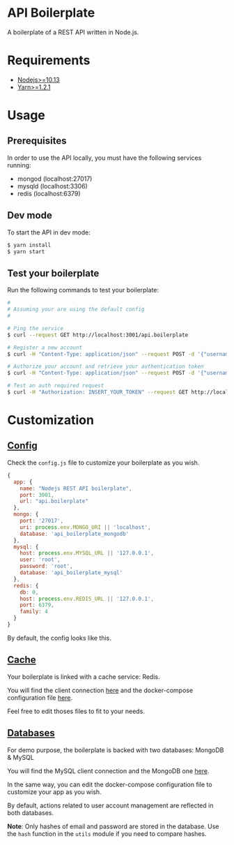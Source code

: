 # API Boilerplate

A boilerplate of a REST API written in Node.js.

# Requirements

- [Nodejs>=10.13](https://nodejs.org/en/)
- [Yarn>=1.2.1](https://yarnpkg.com/fr/)

# Usage

## Prerequisites

  In order to use the API locally, you must have the following services running:
- mongod (localhost:27017)
- mysqld (localhost:3306)
- redis (localhost:6379)

## Dev mode

To start the API in dev mode:

```bash
$ yarn install
$ yarn start
```

## Test your boilerplate

Run the following commands to test your boilerplate:

 ```bash
#
# Assuming your are using the default config
#

# Ping the service 
$ curl --request GET http://localhost:3001/api.boilerplate

# Register a new account
$ curl -H "Content-Type: application/json" --request POST -d '{"username":"test", "email":"test@test.com", "password":"test"}' http://localhost:3001/api.boilerplate/register

# Authorize your account and retrieve your authentication token
$ curl -H "Content-Type: application/json" --request POST -d '{"username":"test", "password":"test"}' http://localhost:3001/api.boilerplate/authorize

# Test an auth required request
$ curl -H "Authorization: INSERT_YOUR_TOKEN" --request GET http://localhost:3001/api.boilerplate/hello
 ```

# Customization

## [Config](https://github.com/TommyStarK/REST-API-Node-Boilerplate/blob/master/api/src/config.js)

Check the `config.js` file to customize your boilerplate as you wish. 
    
  ```js
  {
    app: {
      name: "Nodejs REST API boilerplate",
      port: 3001,
      url: "api.boilerplate"
    },
    mongo: {
      port: '27017',
      uri: process.env.MONGO_URI || 'localhost',
      database: 'api_boilerplate_mongodb'
    },
    mysql: {
      host: process.env.MYSQL_URL || '127.0.0.1',
      user: 'root',
      password: 'root',
      database: 'api_boilerplate_mysql'
    },
    redis: {
      db: 0,
      host: process.env.REDIS_URL || '127.0.0.1',
      port: 6379,
      family: 4
    }
  }
  ```

By default, the config looks like this.


## [Cache](https://github.com/TommyStarK/REST-API-Node-Boilerplate/tree/master/api/src/cache)

Your boilerplate is linked with a cache service: Redis. 

You will find the client connection [here](https://github.com/TommyStarK/REST-API-Node-Boilerplate/blob/master/api/src/cache/redis.js) and the docker-compose configuration file [here](https://github.com/TommyStarK/REST-API-Node-Boilerplate/blob/master/docker-compose.yml). 

Feel free to edit thoses files to fit to your needs.




## [Databases](https://github.com/TommyStarK/REST-API-Node-Boilerplate/tree/master/api/src/database)

For demo purpose, the boilerplate is backed with two databases: MongoDB & MySQL

You will find the MySQL client connection and the MongoDB one [here](https://github.com/TommyStarK/REST-API-Node-Boilerplate/tree/master/api/src/database).

In the same way, you can edit the docker-compose configuration file to customize your app as you wish.

By default, actions related to user account management are reflected in both databases.

**Note**: Only hashes of email and password are stored in the database. Use the `hash` function in the 
`utils` module if you need to compare hashes.
